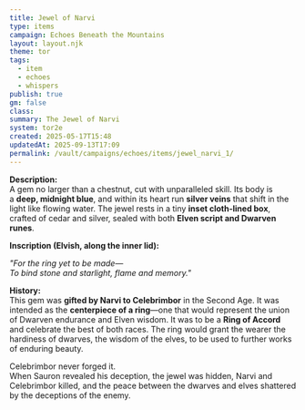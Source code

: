 ```yaml
---
title: Jewel of Narvi
type: items
campaign: Echoes Beneath the Mountains
layout: layout.njk
theme: tor
tags:
  - item
  - echoes
  - whispers
publish: true
gm: false
class:
summary: The Jewel of Narvi
system: tor2e
created: 2025-05-17T15:48
updatedAt: 2025-09-13T17:09
permalink: /vault/campaigns/echoes/items/jewel_narvi_1/
---
```

**Description:**  
A gem no larger than a chestnut, cut with unparalleled skill. Its body is a **deep, midnight blue**, and within its heart run **silver veins** that shift in the light like flowing water. The jewel rests in a tiny **inset cloth-lined box**, crafted of cedar and silver, sealed with both **Elven script and Dwarven runes**.

**Inscription (Elvish, along the inner lid):**

_"For the ring yet to be made—_  
_To bind stone and starlight, flame and memory."_

**History:**  
This gem was **gifted by Narvi to Celebrimbor** in the Second Age. It was intended as the **centerpiece of a ring**—one that would represent the union of Dwarven endurance and Elven wisdom. It was to be a **Ring of Accord** and celebrate the best of both races. The ring would grant the wearer the hardiness of dwarves, the wisdom of the elves, to be used to further works of enduring beauty.

Celebrimbor never forged it.  
When Sauron revealed his deception, the jewel was hidden, Narvi and Celebrimbor killed, and the peace between the dwarves and elves shattered by the deceptions of the enemy.